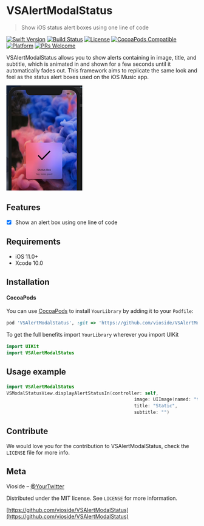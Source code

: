 # VSAlertModalStatus
> Show iOS status alert boxes using one line of code

[![Swift Version][swift-image]][swift-url]
[![Build Status][travis-image]][travis-url]
[![License][license-image]][license-url]
[![CocoaPods Compatible](https://img.shields.io/cocoapods/v/EZSwiftExtensions.svg)](https://img.shields.io/cocoapods/v/LFAlertController.svg)  
[![Platform](https://img.shields.io/cocoapods/p/LFAlertController.svg?style=flat)](http://cocoapods.org/pods/LFAlertController)
[![PRs Welcome](https://img.shields.io/badge/PRs-welcome-brightgreen.svg?style=flat-square)](http://makeapullrequest.com)

VSAlertModalStatus allows you to show alerts containing in image, title, and subtitle, which is animated in and shown for a few seconds until it automatically fades out. This framework aims to replicate the same look and feel as the status alert boxes used on the iOS Music app. 

![](example.png)

## Features

- [x] Show an alert box using one line of code

## Requirements

- iOS 11.0+
- Xcode 10.0

## Installation

#### CocoaPods
You can use [CocoaPods](http://cocoapods.org/) to install `YourLibrary` by adding it to your `Podfile`:

```ruby
pod 'VSAlertModalStatus', :git => 'https://github.com/vioside/VSAlertModalStatus', :tag => '0.0.1'
```

To get the full benefits import `YourLibrary` wherever you import UIKit

``` swift
import UIKit
import VSAlertModalStatus
```

## Usage example

```swift
import VSAlertModalStatus
VSModalStatusView.displayAlertStatusIn(controller: self,
                                               image: UIImage(named: "test")!,
                                               title: "Static",
                                               subtitle: "")
```

## Contribute

We would love you for the contribution to VSAlertModalStatus, check the ``LICENSE`` file for more info.

## Meta

Vioside – [@YourTwitter](https://twitter.com/vioside) 

Distributed under the MIT license. See ``LICENSE`` for more information.

[https://github.com/vioside/VSAlertModalStatus](https://github.com/vioside/VSAlertModalStatus)

[swift-image]:https://img.shields.io/badge/swift-4.0-green.svg
[swift-url]: https://swift.org/
[license-image]: https://img.shields.io/badge/License-MIT-blue.svg
[license-url]: LICENSE
[travis-image]: https://img.shields.io/travis/dbader/node-datadog-metrics/master.svg?style=flat-square
[travis-url]: https://travis-ci.org/dbader/node-datadog-metrics
[codebeat-image]: https://codebeat.co/badges/c19b47ea-2f9d-45df-8458-b2d952fe9dad
[codebeat-url]: https://codebeat.co/projects/github-com-vsouza-awesomeios-com
